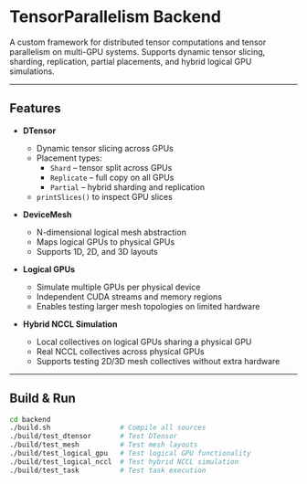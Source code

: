 # TensorParallelism Backend

A custom framework for distributed tensor computations and tensor parallelism on multi-GPU systems. Supports dynamic tensor slicing, sharding, replication, partial placements, and hybrid logical GPU simulations.

---

## Features

- **DTensor**
  - Dynamic tensor slicing across GPUs
  - Placement types:
    - `Shard` – tensor split across GPUs
    - `Replicate` – full copy on all GPUs
    - `Partial` – hybrid sharding and replication
  - `printSlices()` to inspect GPU slices

- **DeviceMesh**
  - N-dimensional logical mesh abstraction
  - Maps logical GPUs to physical GPUs
  - Supports 1D, 2D, and 3D layouts

- **Logical GPUs**
  - Simulate multiple GPUs per physical device
  - Independent CUDA streams and memory regions
  - Enables testing larger mesh topologies on limited hardware

- **Hybrid NCCL Simulation**
  - Local collectives on logical GPUs sharing a physical GPU
  - Real NCCL collectives across physical GPUs
  - Supports testing 2D/3D mesh collectives without extra hardware

---

## Build & Run

```bash
cd backend
./build.sh                 # Compile all sources
./build/test_dtensor       # Test DTensor
./build/test_mesh          # Test mesh layouts
./build/test_logical_gpu   # Test logical GPU functionality
./build/test_logical_nccl  # Test hybrid NCCL simulation
./build/test_task          # Test task execution


